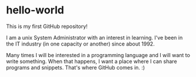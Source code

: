 # hello-world
This is my first GitHub repository!

I am a unix System Administrator with an interest in learning.  I've been in the IT industry (in one capacity or another) since about 1992.

Many times I will be interested in a programming language and I will want to write something.  When that happens, I want a place where I can share programs and snippets.  That's where GitHub comes in.  :)
